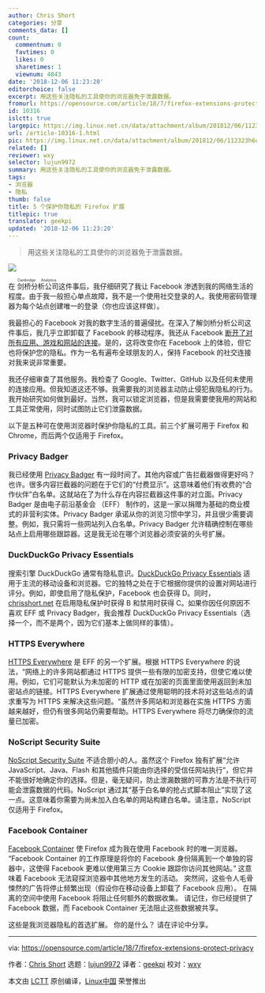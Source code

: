 ```yaml
---
author: Chris Short
categories: 分享
comments_data: []
count:
  commentnum: 0
  favtimes: 0
  likes: 0
  sharetimes: 1
  viewnum: 4843
date: '2018-12-06 11:23:20'
editorchoice: false
excerpt: 用这些关注隐私的工具使你的浏览器免于泄露数据。
fromurl: https://opensource.com/article/18/7/firefox-extensions-protect-privacy
id: 10316
islctt: true
largepic: https://img.linux.net.cn/data/attachment/album/201812/06/112323h6oajqo09jorxan3.jpg
url: /article-10316-1.html
pic: https://img.linux.net.cn/data/attachment/album/201812/06/112323h6oajqo09jorxan3.jpg.thumb.jpg
related: []
reviewer: wxy
selector: lujun9972
summary: 用这些关注隐私的工具使你的浏览器免于泄露数据。
tags:
- 浏览器
- 隐私
thumb: false
title: 5 个保护你隐私的 Firefox 扩展
titlepic: true
translator: geekpi
updated: '2018-12-06 11:23:20'
---
```



> 
> 用这些关注隐私的工具使你的浏览器免于泄露数据。
> 
> 
> 


![](/data/attachment/album/201812/06/112323h6oajqo09jorxan3.jpg)


在<ruby> 剑桥分析公司 <rt>  Cambridge Analytica </rt></ruby>这件事后，我仔细研究了我让 Facebook 渗透到我的网络生活的程度。由于我一般担心单点故障，我不是一个使用社交登录的人。我使用密码管理器为每个站点创建唯一的登录（你也应该这样做）。


我最担心的 Facebook 对我的数字生活的普遍侵扰。在深入了解剑桥分析公司这件事后，我几乎立即卸载了 Facebook 的移动程序。我还从 Facebook [断开了对所有应用、游戏和网站的连接](https://www.facebook.com/help/211829542181913)。是的，这将改变你在 Facebook 上的体验，但它也将保护您的隐私。作为一名有遍布全球朋友的人，保持 Facebook 的社交连接对我来说非常重要。


我还仔细审查了其他服务。我检查了 Google、Twitter、GitHub 以及任何未使用的连接应用。但我知道这还不够。我需要我的浏览器主动防止侵犯我隐私的行为。我开始研究如何做到最好。当然，我可以锁定浏览器，但是我需要使我用的网站和工具正常使用，同时试图防止它们泄露数据。


以下是五种可在使用浏览器时保护你隐私的工具。前三个扩展可用于 Firefox 和 Chrome，而后两个仅适用于 Firefox。


### Privacy Badger


我已经使用 [Privacy Badger](https://www.eff.org/privacybadger) 有一段时间了。其他内容或广告拦截器做得更好吗？也许。很多内容拦截器的问题在于它们的“付费显示”。这意味着他们有收费的“合作伙伴”白名单。这就站在了为什么存在内容拦截器这件事的对立面。Privacy Badger 是由电子前沿基金会 （EFF） 制作的，这是一家以捐赠为基础的商业模式的非营利实体。Privacy Badger 承诺从你的浏览习惯中学习，并且很少需要调整。例如，我只需将一些网站列入白名单。Privacy Badger 允许精确控制在哪些站点上启用哪些跟踪器。这是我无论在哪个浏览器必须安装的头号扩展。


### DuckDuckGo Privacy Essentials


搜索引擎 DuckDuckGo 通常有隐私意识。[DuckDuckGo Privacy Essentials](https://duckduckgo.com/app) 适用于主流的移动设备和浏览器。它的独特之处在于它根据你提供的设置对网站进行评分。例如，即使启用了隐私保护，Facebook 也会获得 D。同时，[chrisshort.net](https://chrisshort.net) 在启用隐私保护时获得 B 和禁用时获得 C。如果你因任何原因不喜欢 EFF 或 Privacy Badger，我会推荐 DuckDuckGo Privacy Essentials（选择一个，而不是两个，因为它们基本上做同样的事情）。


### HTTPS Everywhere


[HTTPS Everywhere](https://www.eff.org/https-everywhere) 是 EFF 的另一个扩展。根据 HTTPS Everywhere 的说法，“网络上的许多网站都通过 HTTPS 提供一些有限的加密支持，但使它难以使用。例如，它们可能默认为未加密的 HTTP 或在加密的页面里面使用返回到未加密站点的链接。HTTPS Everywhere 扩展通过使用聪明的技术将对这些站点的请求重写为 HTTPS 来解决这些问题。“虽然许多网站和浏览器在实施 HTTPS 方面越来越好，但仍有很多网站仍需要帮助。HTTPS Everywhere 将尽力确保你的流量已加密。


### NoScript Security Suite


[NoScript Security Suite](https://noscript.net/) 不适合胆小的人。虽然这个 Firefox 独有扩展“允许 JavaScript、Java、Flash 和其他插件只能由你选择的受信任网站执行”，但它并不能很好地确定你的选择。但是，毫无疑问，防止泄漏数据的可靠方法是不执行可能会泄露数据的代码。NoScript 通过其“基于白名单的抢占式脚本阻止”实现了这一点。这意味着你需要为尚未加入白名单的网站构建白名单。请注意，NoScript 仅适用于 Firefox。


### Facebook Container


[Facebook Container](https://addons.mozilla.org/en-US/firefox/addon/facebook-container/) 使 Firefox 成为我在使用 Facebook 时的唯一浏览器。 “Facebook Container 的工作原理是将你的 Facebook 身份隔离到一个单独的容器中，这使得 Facebook 更难以使用第三方 Cookie 跟踪你访问其他网站。” 这意味着 Facebook 无法窥探浏览器中其他地方发生的活动。 突然间，这些令人毛骨悚然的广告将停止频繁出现（假设你在移动设备上卸载了 Facebook 应用）。 在隔离的空间中使用 Facebook 将阻止任何额外的数据收集。 请记住，你已经提供了 Facebook 数据，而 Facebook Container 无法阻止这些数据被共享。


这些是我浏览器隐私的首选扩展。 你的是什么？ 请在评论中分享。




---


via: <https://opensource.com/article/18/7/firefox-extensions-protect-privacy>


作者：[Chris Short](https://opensource.com/users/chrisshort) 选题：[lujun9972](https://github.com/lujun9972) 译者：[geekpi](https://github.com/geekpi) 校对：[wxy](https://github.com/wxy)


本文由 [LCTT](https://github.com/LCTT/TranslateProject) 原创编译，[Linux中国](https://linux.cn/) 荣誉推出